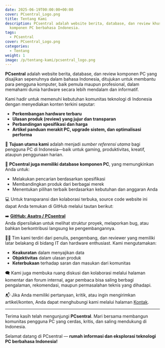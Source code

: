 ```yaml
---
date: 2025-06-19T00:00:00+00:00
cover: PCsentral_Logo.png
title: Tentang Kami
description: PCsentral adalah website berita, database, dan review khusus
  komponen PC berbahasa Indonesia.
tags:
  - PCsentral
cover: PCsentral_Logo.png
categories:
  - Tentang
weight: 1
image: /p/tentang-kami/pcsentral_logo.png
---
```


**PCsentral** adalah website berita, database, dan review komponen PC yang disajikan sepenuhnya dalam bahasa Indonesia, ditujukan untuk membantu para pengguna komputer, baik pemula maupun profesional, dalam memahami dunia hardware secara lebih mendalam dan informatif.

Kami hadir untuk memenuhi kebutuhan komunitas teknologi di Indonesia dengan menyediakan konten terkini seputar:

- **Perkembangan hardware terbaru**
- **Ulasan produk (review) yang jujur dan transparan**
- **Perbandingan spesifikasi dan harga**
- **Artikel panduan merakit PC, upgrade sistem, dan optimalisasi performa**

🎯 **Tujuan utama kami** adalah menjadi _sumber referensi utama_ bagi pengguna PC di Indonesia—baik untuk gaming, produktivitas, kreatif, ataupun penggunaan harian.

🧠 **PCsentral juga memiliki database komponen PC**, yang memungkinkan Anda untuk:
- Melakukan pencarian berdasarkan spesifikasi
- Membandingkan produk dari berbagai merek
- Menentukan pilihan terbaik berdasarkan kebutuhan dan anggaran Anda

💻 Untuk transparansi dan kolaborasi terbuka, source code website ini dapat Anda temukan di GitHub melalui tautan berikut:

➡️ **[GitHub: Asatro / PCsentral](https://github.com/Asatro/PCsentral)**  
Anda dipersilakan untuk melihat struktur proyek, melaporkan bug, atau bahkan berkontribusi langsung ke pengembangannya.

👨‍💻 Tim kami terdiri dari penulis, pengembang, dan reviewer yang memiliki latar belakang di bidang IT dan hardware enthusiast. Kami mengutamakan:
- **Keakuratan** dalam menyajikan data
- **Objektivitas** dalam ulasan produk
- **Keterbukaan** terhadap saran dan masukan dari komunitas

🗨️ Kami juga membuka ruang diskusi dan kolaborasi melalui halaman komentar dan forum internal, agar pembaca bisa saling berbagi pengalaman, rekomendasi, maupun permasalahan teknis yang dihadapi.

📬 Jika Anda memiliki pertanyaan, kritik, atau ingin mengirimkan artikel/konten, Anda dapat menghubungi kami melalui halaman [Kontak](/kontak).

---

Terima kasih telah mengunjungi **PCsentral**. Mari bersama membangun komunitas pengguna PC yang cerdas, kritis, dan saling mendukung di Indonesia.

Selamat datang di PCsentral — **rumah informasi dan eksplorasi teknologi PC berbahasa Indonesia!**
